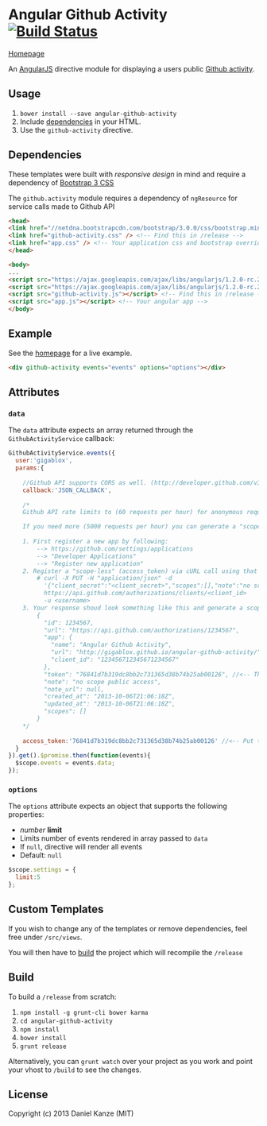 # Angular Github Activity [![Build Status](https://travis-ci.org/gigablox/angular-github-activity.png)](https://travis-ci.org/gigablox/angular-github-activity)

[Homepage](http://gigablox.github.io/angular-github-activity/)

An [AngularJS](http://angularjs.org/) directive module for displaying a users public [Github activity](http://developer.github.com/v3/activity/).

## Usage

1. `bower install --save angular-github-activity`
2. Include [dependencies](#dependencies) in your HTML.
3. Use the `github-activity` directive.

## Dependencies

These templates were built with *responsive design* in mind and require a dependency of [Bootstrap 3 CSS](http://netdna.bootstrapcdn.com/bootstrap/3.0.0/css/bootstrap.min.css)

The `github.activity` module requires a dependency of `ngResource` for service calls made to Github API

```html
<head>
<link href="//netdna.bootstrapcdn.com/bootstrap/3.0.0/css/bootstrap.min.css" />
<link href="github-activity.css" /> <!-- Find this in /release -->
<link href="app.css" /> <!-- Your application css and bootstrap overrides -->
</head>

<body>
...
<script src="https://ajax.googleapis.com/ajax/libs/angularjs/1.2.0-rc.2/angular.min.js"></script>
<script src="https://ajax.googleapis.com/ajax/libs/angularjs/1.2.0-rc.2/angular-resource.min.js"></script>
<script src="github-activity.js"></script> <!-- Find this in /release -->
<script src="app.js"></script> <!-- Your angular app -->
</body>
```


## Example

See the [homepage](http://gigablox.github.io/angular-github-activity/) for a live example.

```html
<div github-activity events="events" options="options"></div>
```

## Attributes

### `data`

The `data` attribute expects an array returned through the `GithubActivityService` callback:

```js
GithubActivityService.events({
  user:'gigablox',
  params:{
    
    //Github API supports CORS as well. (http://developer.github.com/v3/#cross-origin-resource-sharing)
    callback:'JSON_CALLBACK', 
    
    /*
    Github API rate limits to (60 requests per hour) for anonymous requests. (http://developer.github.com/v3/#cross-origin-resource-sharing)

    If you need more (5000 requests per hour) you can generate a "scope-less" (access_token) for your app and is safe for client side code:
    
    1. First register a new app by following:
        --> https://github.com/settings/applications
        --> "Developer Applications"
        --> "Register new application"
    2. Register a "scope-less" (access_token) via cURL call using that <client_id> and <client_secret> you just made.
        # curl -X PUT -H "application/json" -d
          '{"client_secret":"<client_secret>","scopes":[],"note":"no scope public access"}'
          https://api.github.com/authorizations/clients/<client_id>
          -u <username>
    3. Your response shoud look something like this and generate a scope-less (token):
        {
          "id": 1234567,
          "url": "https://api.github.com/authorizations/1234567",
          "app": {
            "name": "Angular Github Activity",
            "url": "http://gigablox.github.io/angular-github-activity/",
            "client_id": "123456712345671234567"
          },
          "token": "76841d7b319dc8bb2c731365d38b74b25ab00126", //<-- This is what you want
          "note": "no scope public access",
          "note_url": null,
          "created_at": "2013-10-06T21:06:18Z",
          "updated_at": "2013-10-06T21:06:18Z",
          "scopes": []
        }
    */
    
    access_token:'76841d7b319dc8bb2c731365d38b74b25ab00126' //<-- Put that bad boy right here.
  }
}).get().$promise.then(function(events){
  $scope.events = events.data;
});
```

### `options`

The `options` attribute expects an object that supports the following properties:

- *number* **limit**
 - Limits number of events rendered in array passed to `data`
 - If `null`, directive will render all events
  - Default: `null`

```js
$scope.settings = {
  limit:5
};
```

## Custom Templates

If you wish to change any of the templates or remove dependencies, feel free under `/src/views`.

You will then have to [build](#build) the project which will recompile the `/release`

## Build

To build a `/release` from scratch:

1. `npm install -g grunt-cli bower karma`
2. `cd angular-github-activity`
3. `npm install`
4. `bower install`
5. `grunt release`

Alternatively, you can `grunt watch` over your project as you work and point your vhost to `/build` to see the changes.

## License

Copyright (c) 2013 Daniel Kanze (MIT)
